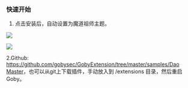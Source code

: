 ### 快速开始

1. 点击安装后，自动设置为魔道祖师主题。


![](https://gobies.org/GrandmasterOfDemonicCultivation.png)

![](https://gobies.org/GrandmasterOfDemonicCultivation2.png)

2.Github: [https://github.com/gobysec/GobyExtension/tree/master/samples/Dao Master](https://github.com/gobysec/GobyExtension/tree/master/samples/Dao%20Master)，也可以从git上下载插件，手动放入到 /extensions 目录，然后重启Goby。